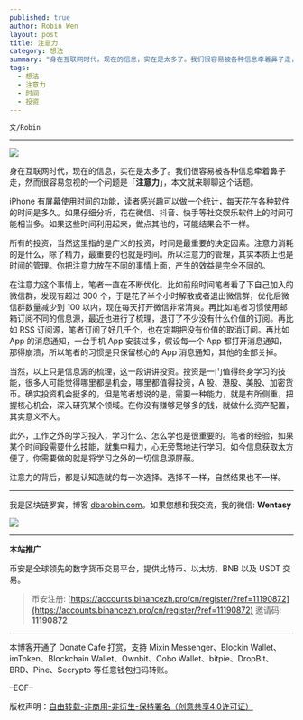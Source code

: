 ```yaml
---
published: true
author: Robin Wen
layout: post
title: 注意力
category: 想法
summary: "身在互联网时代，现在的信息，实在是太多了。我们很容易被各种信息牵着鼻子走，然而很容易忽视的一个问题是「注意力」，本文就来聊聊这个话题。当然，以上只是信息源的梳理，这一段讲讲投资。投资是一门值得终身学习的技能，很多人可能觉得哪里都是机会，哪里都值得投资，A 股、港股、美股、加密货币。确实投资机会挺多的，但是笔者想说的是，需要一种能力，就是有所侧重，把握核心机会，深入研究某个领域。在你没有赚够足够多的钱，就做什么资产配置，其实意义不大。注意力的背后，都是认知造就的每一次选择。选择不一样，自然结果也不一样。"
tags:
  - 想法
  - 注意力
  - 时间
  - 投资
---
```


`文/Robin`

***

![](https://cdn.dbarobin.com/npb93a0.png)

身在互联网时代，现在的信息，实在是太多了。我们很容易被各种信息牵着鼻子走，然而很容易忽视的一个问题是「**注意力**」，本文就来聊聊这个话题。

iPhone 有屏幕使用时间的功能，读者感兴趣可以做一个统计，每天花在各种软件的时间是多久。如果仔细分析，花在微信、抖音、快手等社交娱乐软件上的时间可能相当多。如果这些时间利用起来，做点其他的，可能结果会不一样。

所有的投资，当然这里指的是广义的投资，时间是最重要的决定因素。注意力消耗的是什么，除了精力，最重要的也就是时间。所以注意力的管理，其实本质上也是时间的管理。你把注意力放在不同的事情上面，产生的效益是完全不同的。

在注意力这个事情上，笔者一直在不断优化。比如前段时间笔者看了下自己加入的微信群，发现有超过 300 个，于是花了半个小时解散或者退出微信群，优化后微信群数量减少到 100 以内，现在每天打开微信非常清爽。再比如笔者习惯使用邮箱订阅不同的信息源，最近也进行了梳理，退订了不少没有什么价值的订阅。再比如 RSS 订阅源，笔者订阅了好几千个，也在定期把没有价值的取消订阅。再比如 App 的消息通知，一台手机 App 安装过多，假设每一个 App 都打开消息通知，那得崩溃，所以笔者的习惯是只保留核心的 App 消息通知，其他的全部关掉。

当然，以上只是信息源的梳理，这一段讲讲投资。投资是一门值得终身学习的技能，很多人可能觉得哪里都是机会，哪里都值得投资，A 股、港股、美股、加密货币。确实投资机会挺多的，但是笔者想说的是，需要一种能力，就是有所侧重，把握核心机会，深入研究某个领域。在你没有赚够足够多的钱，就做什么资产配置，其实意义不大。

此外，工作之外的学习投入，学习什么、怎么学也是很重要的。笔者的经验，如果某个时间段需要什么技能，就集中精力，心无旁骛地进行学习。如今信息获取太方便了，你需要做的就是将学习之外的一切信息源屏蔽。

注意力的背后，都是认知造就的每一次选择。选择不一样，自然结果也不一样。

***

我是区块链罗宾，博客 [dbarobin.com](https://dbarobin.com/)。如果您想和我交流，我的微信: **Wentasy**

![](https://cdn.dbarobin.com/v4yywe2.png)

***

**本站推广**

币安是全球领先的数字货币交易平台，提供比特币、以太坊、BNB 以及 USDT 交易。

> 币安注册: [https://accounts.binancezh.pro/cn/register/?ref=11190872](https://accounts.binancezh.pro/cn/register/?ref=11190872)
> 邀请码: **11190872**

***

本博客开通了 Donate Cafe 打赏，支持 Mixin Messenger、Blockin Wallet、imToken、Blockchain Wallet、Ownbit、Cobo Wallet、bitpie、DropBit、BRD、Pine、Secrypto 等任意钱包扫码转账。

<center>
    <div class="--donate-button"
         data-button-id="f8b9df0d-af9a-460d-8258-d3f435445075"
    ></div>
</center>

–EOF–

版权声明：[自由转载-非商用-非衍生-保持署名（创意共享4.0许可证）](http://creativecommons.org/licenses/by-nc-nd/4.0/deed.zh)